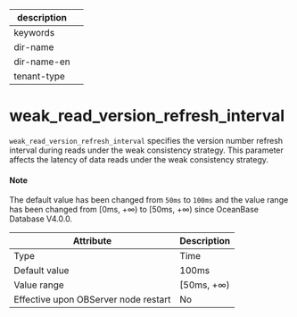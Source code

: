 | description ||
|---|---|
| keywords ||
| dir-name ||
| dir-name-en ||
| tenant-type ||

# weak_read_version_refresh_interval


`weak_read_version_refresh_interval` specifies the version number refresh interval during reads under the weak consistency strategy. This parameter affects the latency of data reads under the weak consistency strategy.

<main id="notice" type='explain'>
  <h4>Note</h4>
  <p>The default value has been changed from <code>50ms</code> to <code>100ms</code> and the value range has been changed from [0ms, +∞) to [50ms, +∞) since OceanBase Database V4.0.0. </p>
</main>


| **Attribute** | **Description** |
|------------------|-------------|
| Type | Time |
| Default value | 100ms |
| Value range | \[50ms, +∞) |
| Effective upon OBServer node restart | No |
